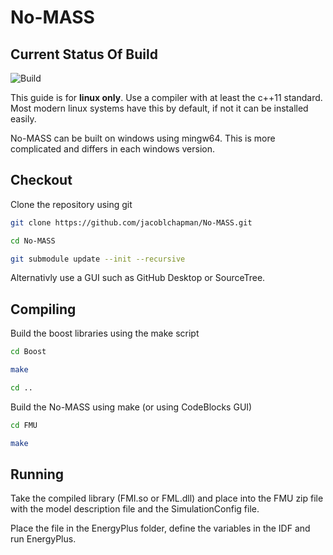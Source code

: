 # No-MASS
## Current Status Of Build
![Build](https://magnum.travis-ci.com/jacoblchapman/No-MASS.svg?token=hNH6EHukhSBPUpNQNYH3&branch=Master "build")

This guide is for **linux only**.
Use a compiler with at least the c++11 standard. Most modern linux systems have this by default, if not it can be installed easily.

No-MASS can be built on windows using mingw64. This is more complicated and differs in each windows version.

## Checkout

Clone the repository using git
```sh
git clone https://github.com/jacoblchapman/No-MASS.git

cd No-MASS

git submodule update --init --recursive

```

Alternativly use a GUI such as GitHub Desktop or SourceTree.

## Compiling

Build the boost libraries using the make script

```sh
cd Boost

make

cd ..
```

Build the No-MASS using make (or using CodeBlocks GUI)

```sh
cd FMU

make
```

## Running

Take the compiled library (FMI.so or FML.dll) and place into the FMU zip file with the model description file and the SimulationConfig file.

Place the file in the EnergyPlus folder, define the variables in the IDF and run EnergyPlus.
